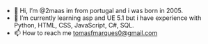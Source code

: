 - 👋 Hi, I’m @2maas im from portugal and i was born in 2005.
- 🌱 I’m currently learning asp and UE 5.1 but i have experience with Python, HTML, CSS, JavaScript, C#, SQL.
- 📫 How to reach me tomasfmarques0@gmail.com

<!---
2maas/2maas is a ✨ special ✨ repository because its `README.md` (this file) appears on your GitHub profile.
You can click the Preview link to take a look at your changes.
--->
